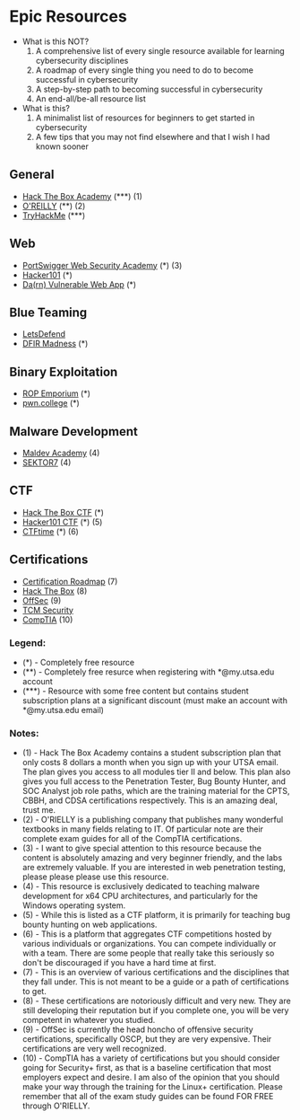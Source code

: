 # Epic Resources
- What is this NOT?
  1. A comprehensive list of every single resource available for learning cybersecurity disciplines
  2. A roadmap of every single thing you need to do to become successful in cybersecurity
  3. A step-by-step path to becoming successful in cybersecurity
  4. An end-all/be-all resource list
- What is this?
  1. A minimalist list of resources for beginners to get started in cybersecurity
  2. A few tips that you may not find elsewhere and that I wish I had known sooner
 
## General
- [Hack The Box Academy](https://academy.hackthebox.com/) (***) (1)
- [O'REILLY](https://learning.oreilly.com) (**) (2)
- [TryHackMe](https://tryhackme.com/) (***)

## Web
- [PortSwigger Web Security Academy](https://portswigger.net/web-security/) (*) (3)
- [Hacker101](https://www.hacker101.com/) (*)
- [Da(rn) Vulnerable Web App](https://github.com/digininja/DVWA) (*)

## Blue Teaming
- [LetsDefend](https://www.letsdefend.io/)
- [DFIR Madness](https://dfirmadness.com/) (*)

## Binary Exploitation
- [ROP Emporium](https://ropemporium.com/) (*)
- [pwn.college](https://pwn.college) (*)

## Malware Development
- [Maldev Academy](https://maldevacademy.com/) (4)
- [SEKTOR7](https://institute.sektor7.net/) (4)

## CTF
- [Hack The Box CTF](https://ctf.hackthebox.com/) (*)
- [Hacker101 CTF](https://ctf.hacker101.com/) (*) (5)
- [CTFtime](https://ctftime.org) (*) (6)

## Certifications
- [Certification Roadmap](https://pauljerimy.com/security-certification-roadmap/) (7)
- [Hack The Box](https://academy.hackthebox.com/preview/certifications) (8)
- [OffSec](https://www.offsec.com/courses-and-certifications/) (9)
- [TCM Security](https://certifications.tcm-sec.com/)
- [CompTIA](https://www.comptia.org/certifications) (10)

### Legend:
- (*) - Completely free resource
- (**) - Completely free resurce when registering with *@my.utsa.edu account
- (***) - Resource with some free content but contains student subscription plans at a significant discount (must make an account with *@my.utsa.edu email)

### Notes:
- (1) - Hack The Box Academy contains a student subscription plan that only costs 8 dollars a month when you sign up with your UTSA email. The plan gives you access to all modules tier II and below. This plan also gives you full access to the Penetration Tester, Bug Bounty Hunter, and SOC Analyst job role paths, which are the training material for the CPTS, CBBH, and CDSA certifications respectively. This is an amazing deal, trust me.
- (2) - O'RIELLY is a publishing company that publishes many wonderful textbooks in many fields relating to IT. Of particular note are their complete exam guides for all of the CompTIA certifications.
- (3) - I want to give special attention to this resource because the content is absolutely amazing and very beginner friendly, and the labs are extremely valuable. If you are interested in web penetration testing, please please please use this resource.
- (4) - This resource is exclusively dedicated to teaching malware development for x64 CPU architectures, and particularly for the Windows operating system.
- (5) - While this is listed as a CTF platform, it is primarily for teaching bug bounty hunting on web applications.
- (6) - This is a platform that aggregates CTF competitions hosted by various individuals or organizations. You can compete individually or with a team. There are some people that really take this seriously so don't be discouraged if you have a hard time at first.
- (7) - This is an overview of various certifications and the disciplines that they fall under. This is not meant to be a guide or a path of certifications to get.
- (8) - These certifications are notoriously difficult and very new. They are still developing their reputation but if you complete one, you will be very competent in whatever you studied.
- (9) - OffSec is currently the head honcho of offensive security certifications, specifically OSCP, but they are very expensive. Their certifications are very well recognized.
- (10) - CompTIA has a variety of certifications but you should consider going for Security+ first, as that is a baseline certification that most employers expect and desire. I am also of the opinion that you should make your way through the training for the Linux+ certification. Please remember that all of the exam study guides can be found FOR FREE through O'RIELLY.
